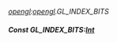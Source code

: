 _[opengl](../../modules/opengl/opengl-module.md):[opengl](../../modules/opengl/opengl-module.md).GL\_INDEX\_BITS_
##### Const GL\_INDEX\_BITS:[Int](../../modules/wonkey/wonkey-types-int.md)
